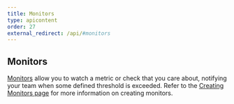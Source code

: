 ```yaml
---
title: Monitors
type: apicontent
order: 27
external_redirect: /api/#monitors
---
```

## Monitors

[Monitors][1] allow you to watch a metric or check that you care about, notifying your team when some defined threshold is exceeded.
Refer to the [Creating Monitors page][2] for more information on creating monitors.

[1]: /monitors
[2]: /monitors/monitor_types

